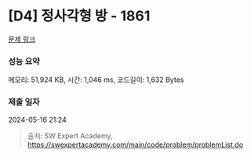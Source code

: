 # [D4] 정사각형 방 - 1861 

[문제 링크](https://swexpertacademy.com/main/code/problem/problemDetail.do?contestProbId=AV5LtJYKDzsDFAXc) 

### 성능 요약

메모리: 51,924 KB, 시간: 1,046 ms, 코드길이: 1,632 Bytes

### 제출 일자

2024-05-16 21:24



> 출처: SW Expert Academy, https://swexpertacademy.com/main/code/problem/problemList.do